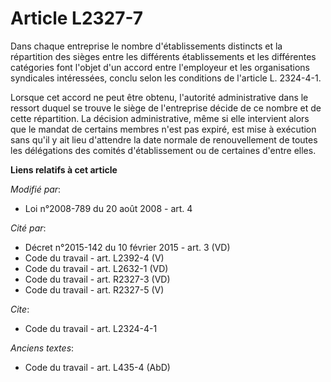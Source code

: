 # Article L2327-7

Dans chaque entreprise le nombre d'établissements distincts et la répartition des sièges entre les différents établissements
et les différentes catégories font l'objet d'un accord entre l'employeur et les organisations syndicales intéressées, conclu
selon les conditions de l'article L. 2324-4-1. 

Lorsque cet accord ne peut être obtenu, l'autorité administrative dans le ressort duquel se trouve le siège de l'entreprise
décide de ce nombre et de cette répartition. La décision administrative, même si elle intervient alors que le mandat de
certains membres n'est pas expiré, est mise à exécution sans qu'il y ait lieu d'attendre la date normale de renouvellement de
toutes les délégations des comités d'établissement ou de certaines d'entre elles.

**Liens relatifs à cet article**

_Modifié par_:

  - Loi n°2008-789 du 20 août 2008 - art. 4

_Cité par_:

  - Décret n°2015-142 du 10 février 2015 - art. 3 (VD)
  - Code du travail - art. L2392-4 (V)
  - Code du travail - art. L2632-1 (VD)
  - Code du travail - art. R2327-3 (VD)
  - Code du travail - art. R2327-5 (V)

_Cite_:

  - Code du travail - art. L2324-4-1

_Anciens textes_:

  - Code du travail - art. L435-4 (AbD)
